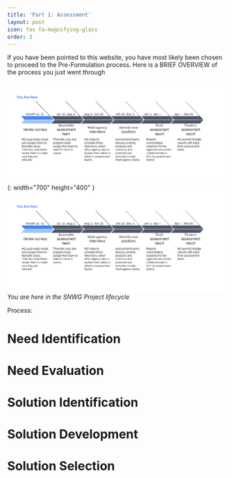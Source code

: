 ```yaml
---
title: 'Part 1: Assessment'
layout: post
icon: fas fa-magnifying-glass
order: 3
---
```

If you have been pointed to this website, you have most likely been chosen to proceed to the Pre-Formulation process. Here is a BRIEF OVERVIEW of the process you just went through

![Desktop View](https://github.com/CherrelleTucker/CherrelleTucker.github.io/blob/aab3ea3f9398e6e0cc45e64c7969187789df288e/assets/assessment_timeline_arrow.png){: width="700" height="400" }
![](https://github.com/CherrelleTucker/CherrelleTucker.github.io/blob/aab3ea3f9398e6e0cc45e64c7969187789df288e/assets/assessment_timeline_arrow.png)
_You are here in the SNWG Project lifecycle_

Process: 
# Need Identification
# Need Evaluation
# Solution Identification
# Solution Development
# Solution Selection
